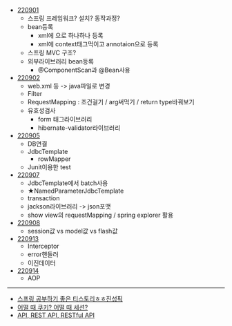 - [220901](./Spring정리/220901.md)
  - 스프링 프레임워크? 설치? 동작과정?
  - bean등록 
    - xml에 <bean>으로 하나하나 등록
    - xml에 context태그먹이고 annotaion으로 등록
  - 스프링 MVC 구조?
  - 외부라이브러리 bean등록
    - @ComponentScan과 @Bean사용
- [220902](./Spring정리/220902.md)
  - web.xml 등 -> java파일로 변경
  - Filter
  - RequestMapping : 조건걸기 / arg써먹기 / return type바꿔보기
  - 유효성검사
    - form 태그라이브러리
    - hibernate-validator라이브러리
- [220905](./Spring정리/220905.md)
  - DB연결
  - JdbcTemplate
    - rowMapper
  - Junit이용한 test
- [220907](./Spring정리/220907.md)
  - JdbcTemplate에서 batch사용
  - ★NamedParameterJdbcTemplate
  - transaction 
  - jackson라이브러리 -> json포맷
  - show view의 requestMapping / spring explorer 활용
- [220908](./Spring정리/220908.md)
  - session값 vs model값 vs flash값
- [220913](./Spring정리/220913.md)
  - Interceptor
  - error핸들러
  - 이진데이터
- [220914](./Spring정리/220914.md)
  - AOP
  
----

- [스프링 공부하기 좋은 티스토리ㅎㅎ진성픽](https://dev-coco.tistory.com/70)
- [어떨 때 쿠키? 어떨 때 세션?](https://dev-coco.tistory.com/61) 
- [API, REST API, RESTful API](https://velog.io/@taeha7b/api-restapi-restfulapi) 
